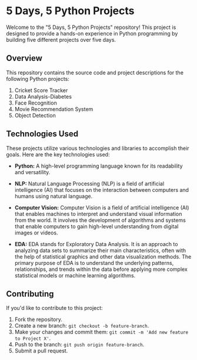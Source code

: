 # 5 Days, 5 Python Projects

Welcome to the "5 Days, 5 Python Projects" repository! This project is designed to provide a hands-on experience in Python programming by building five different projects over five days.

## Overview

This repository contains the source code and project descriptions for the following Python projects:

1. Cricket Score Tracker
2. Data Analysis-Diabetes 
3. Face Recognition 
4. Movie Recommendation System
5. Object Detection

## Technologies Used

These projects utilize various technologies and libraries to accomplish their goals. Here are the key technologies used:

- **Python:** A high-level programming language known for its readability and versatility.

- **NLP:** Natural Language Processing (NLP) is a field of artificial intelligence (AI) that focuses on the interaction between computers and humans using natural language.

- **Computer Vision:** Computer Vision is a field of artificial intelligence (AI) that enables machines to interpret and understand visual information from the world. It involves the development of algorithms and systems that enable computers to gain high-level understanding from digital images or videos.
- **EDA:** EDA stands for Exploratory Data Analysis. It is an approach to analyzing data sets to summarize their main characteristics, often with the help of statistical graphics and other data visualization methods. The primary purpose of EDA is to understand the underlying patterns, relationships, and trends within the data before applying more complex statistical models or machine learning algorithms.

## Contributing

If you'd like to contribute to this project:

1.  Fork the repository.
2.  Create a new branch: `git checkout -b feature-branch`.
3.  Make your changes and commit them: `git commit -m 'Add new feature to Project X'`.
4.  Push to the branch: `git push origin feature-branch`.
5.  Submit a pull request.

